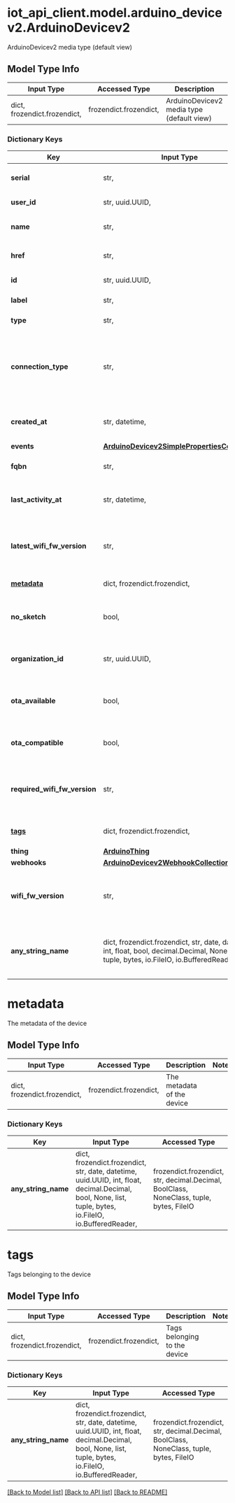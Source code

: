 # iot_api_client.model.arduino_devicev2.ArduinoDevicev2

ArduinoDevicev2 media type (default view)

## Model Type Info
Input Type | Accessed Type | Description | Notes
------------ | ------------- | ------------- | -------------
dict, frozendict.frozendict,  | frozendict.frozendict,  | ArduinoDevicev2 media type (default view) | 

### Dictionary Keys
Key | Input Type | Accessed Type | Description | Notes
------------ | ------------- | ------------- | ------------- | -------------
**serial** | str,  | str,  | The serial uuid of the device | 
**user_id** | str, uuid.UUID,  | str,  | The id of the user | value must be a uuid
**name** | str,  | str,  | The friendly name of the device | 
**href** | str,  | str,  | The api reference of this device | 
**id** | str, uuid.UUID,  | str,  | The arn of the device | value must be a uuid
**label** | str,  | str,  | The label of the device | 
**type** | str,  | str,  | The type of the device | 
**connection_type** | str,  | str,  | The type of the connections selected by the user when multiple connections are available | [optional] must be one of ["wifi", "eth", "wifiandsecret", "gsm", "nb", "lora", ] 
**created_at** | str, datetime,  | str,  | Creation date of the device | [optional] value must conform to RFC-3339 date-time
**events** | [**ArduinoDevicev2SimplePropertiesCollection**](ArduinoDevicev2SimplePropertiesCollection.md) | [**ArduinoDevicev2SimplePropertiesCollection**](ArduinoDevicev2SimplePropertiesCollection.md) |  | [optional] 
**fqbn** | str,  | str,  | The fully qualified board name | [optional] 
**last_activity_at** | str, datetime,  | str,  | Last activity date | [optional] value must conform to RFC-3339 date-time
**latest_wifi_fw_version** | str,  | str,  | The latest version of the NINA/WIFI101 firmware available for this device | [optional] 
**[metadata](#metadata)** | dict, frozendict.frozendict,  | frozendict.frozendict,  | The metadata of the device | [optional] 
**no_sketch** | bool,  | BoolClass,  | True if the device type can not have an associated sketch | [optional] 
**organization_id** | str, uuid.UUID,  | str,  | Id of the organization the device belongs to | [optional] value must be a uuid
**ota_available** | bool,  | BoolClass,  | True if the device type is ready to receive OTA updated | [optional] 
**ota_compatible** | bool,  | BoolClass,  | True if the device type is OTA compatible | [optional] 
**required_wifi_fw_version** | str,  | str,  | The required version of the NINA/WIFI101 firmware needed by IoT Cloud | [optional] 
**[tags](#tags)** | dict, frozendict.frozendict,  | frozendict.frozendict,  | Tags belonging to the device | [optional] 
**thing** | [**ArduinoThing**](ArduinoThing.md) | [**ArduinoThing**](ArduinoThing.md) |  | [optional] 
**webhooks** | [**ArduinoDevicev2WebhookCollection**](ArduinoDevicev2WebhookCollection.md) | [**ArduinoDevicev2WebhookCollection**](ArduinoDevicev2WebhookCollection.md) |  | [optional] 
**wifi_fw_version** | str,  | str,  | The version of the NINA/WIFI101 firmware running on the device | [optional] 
**any_string_name** | dict, frozendict.frozendict, str, date, datetime, int, float, bool, decimal.Decimal, None, list, tuple, bytes, io.FileIO, io.BufferedReader | frozendict.frozendict, str, BoolClass, decimal.Decimal, NoneClass, tuple, bytes, FileIO | any string name can be used but the value must be the correct type | [optional]

# metadata

The metadata of the device

## Model Type Info
Input Type | Accessed Type | Description | Notes
------------ | ------------- | ------------- | -------------
dict, frozendict.frozendict,  | frozendict.frozendict,  | The metadata of the device | 

### Dictionary Keys
Key | Input Type | Accessed Type | Description | Notes
------------ | ------------- | ------------- | ------------- | -------------
**any_string_name** | dict, frozendict.frozendict, str, date, datetime, uuid.UUID, int, float, decimal.Decimal, bool, None, list, tuple, bytes, io.FileIO, io.BufferedReader,  | frozendict.frozendict, str, decimal.Decimal, BoolClass, NoneClass, tuple, bytes, FileIO | any string name can be used but the value must be the correct type | [optional]

# tags

Tags belonging to the device

## Model Type Info
Input Type | Accessed Type | Description | Notes
------------ | ------------- | ------------- | -------------
dict, frozendict.frozendict,  | frozendict.frozendict,  | Tags belonging to the device | 

### Dictionary Keys
Key | Input Type | Accessed Type | Description | Notes
------------ | ------------- | ------------- | ------------- | -------------
**any_string_name** | dict, frozendict.frozendict, str, date, datetime, uuid.UUID, int, float, decimal.Decimal, bool, None, list, tuple, bytes, io.FileIO, io.BufferedReader,  | frozendict.frozendict, str, decimal.Decimal, BoolClass, NoneClass, tuple, bytes, FileIO | any string name can be used but the value must be the correct type | [optional]

[[Back to Model list]](../../README.md#documentation-for-models) [[Back to API list]](../../README.md#documentation-for-api-endpoints) [[Back to README]](../../README.md)


